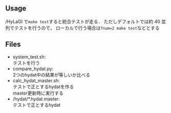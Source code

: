 ## Usage

/HyLaGI で`make test`すると統合テストが走る．
ただしデフォルトでは約 40 並列でテストを行うので，
ローカルで行う場合は`fnum=2 make test`などとする

## Files
- system_test.sh:  
  テストを行う
- compare_hydat.py:  
  2つのhydat中の結果が等しいか比べる
- calc_hydat_master.sh:  
  テストで正とするhydatを作る  
  master更新時に実行する
- /hydat/*.hydat.master:  
  テストで正とするhydat
